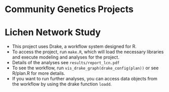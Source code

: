 Community Genetics Projects
==========================

# Lichen Network Study

- This project uses Drake, a workflow system designed for R.
- To access the project, run `make.R`, which will load the necessary
  libraries and execute modeling and analyses for the project.
- Details of the analyses see `results/report_lcn.pdf`
- To see the workflow, run `vis_drake_graph(drake_config(plan))` or
  see R/plan.R for more details.
- If you want to run further analyses, you can access data objects
  from the workflow by using the drake function `loadd`. 
 

